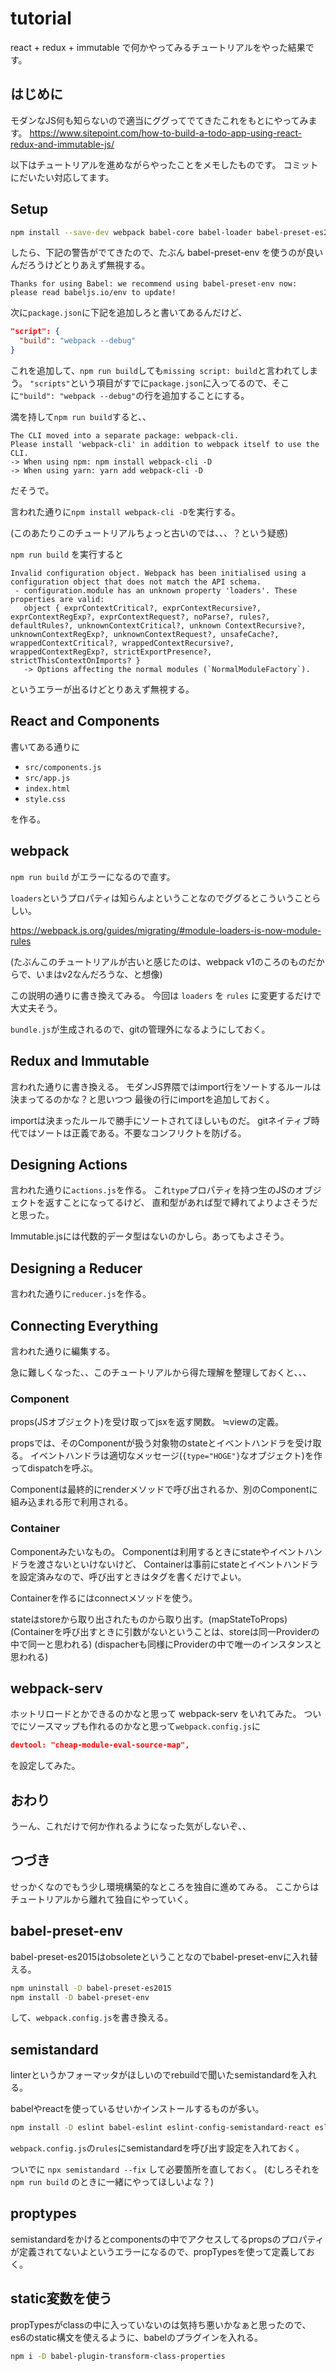 # tutorial

react + redux + immutable で何かやってみるチュートリアルをやった結果です。

## はじめに

モダンなJS何も知らないので適当にググってでてきたこれをもとにやってみます。
<https://www.sitepoint.com/how-to-build-a-todo-app-using-react-redux-and-immutable-js/>

以下はチュートリアルを進めながらやったことをメモしたものです。
コミットにだいたい対応してます。

## Setup

```bash
npm install --save-dev webpack babel-core babel-loader babel-preset-es2015 babel-preset-react
```

したら、下記の警告がでてきたので、たぶん babel-preset-env を使うのが良いんだろうけどとりあえず無視する。

    Thanks for using Babel: we recommend using babel-preset-env now: please read babeljs.io/env to update!

次に`package.json`に下記を追加しろと書いてあるんだけど、

```json
"script": {
  "build": "webpack --debug"
}
```

これを追加して、`npm run build`しても`missing script: build`と言われてしまう。
`"scripts"`という項目がすでに`package.json`に入ってるので、そこに`"build": "webpack --debug"`の行を追加することにする。

満を持して`npm run build`すると、、

    The CLI moved into a separate package: webpack-cli.
    Please install 'webpack-cli' in addition to webpack itself to use the CLI.
    -> When using npm: npm install webpack-cli -D
    -> When using yarn: yarn add webpack-cli -D

だそうで。

言われた通りに`npm install webpack-cli -D`を実行する。

(このあたりこのチュートリアルちょっと古いのでは、、、？という疑惑)

`npm run build` を実行すると

    Invalid configuration object. Webpack has been initialised using a configuration object that does not match the API schema.
     - configuration.module has an unknown property 'loaders'. These properties are valid:
       object { exprContextCritical?, exprContextRecursive?, exprContextRegExp?, exprContextRequest?, noParse?, rules?, defaultRules?, unknownContextCritical?, unknown ContextRecursive?, unknownContextRegExp?, unknownContextRequest?, unsafeCache?, wrappedContextCritical?, wrappedContextRecursive?, wrappedContextRegExp?, strictExportPresence?, strictThisContextOnImports? }
       -> Options affecting the normal modules (`NormalModuleFactory`).

というエラーが出るけどとりあえず無視する。

## React and Components

書いてある通りに

* `src/components.js`
* `src/app.js`
* `index.html`
* `style.css`

を作る。

## webpack

`npm run build` がエラーになるので直す。

`loaders`というプロパティは知らんよということなのでググるとこういうことらしい。

<https://webpack.js.org/guides/migrating/#module-loaders-is-now-module-rules>

(たぶんこのチュートリアルが古いと感じたのは、webpack v1のころのものだからで、いまはv2なんだろうな、と想像)

この説明の通りに書き換えてみる。
今回は `loaders` を `rules` に変更するだけで大丈夫そう。

`bundle.js`が生成されるので、gitの管理外になるようにしておく。

## Redux and Immutable

言われた通りに書き換える。
モダンJS界隈ではimport行をソートするルールは決まってるのかな？と思いつつ
最後の行にimportを追加しておく。

importは決まったルールで勝手にソートされてほしいものだ。
gitネイティブ時代ではソートは正義である。不要なコンフリクトを防げる。

## Designing Actions

言われた通りに`actions.js`を作る。
これ`type`プロパティを持つ生のJSのオブジェクトを返すことになってるけど、
直和型があれば型で縛れてよりよさそうだと思った。

Immutable.jsには代数的データ型はないのかしら。あってもよさそう。

## Designing a Reducer

言われた通りに`reducer.js`を作る。

## Connecting Everything

言われた通りに編集する。

急に難しくなった、、このチュートリアルから得た理解を整理しておくと、、、

### Component

props(JSオブジェクト)を受け取ってjsxを返す関数。
≒viewの定義。

propsでは、そのComponentが扱う対象物のstateとイベントハンドラを受け取る。
イベントハンドラは適切なメッセージ(`{type="HOGE"}`なオブジェクト)を作ってdispatchを呼ぶ。

Componentは最終的にrenderメソッドで呼び出されるか、別のComponentに組み込まれる形で利用される。

### Container

Componentみたいなもの。
Componentは利用するときにstateやイベントハンドラを渡さないといけないけど、
Containerは事前にstateとイベントハンドラを設定済みなので、呼び出すときはタグを書くだけでよい。

Containerを作るにはconnectメソッドを使う。

stateはstoreから取り出されたものから取り出す。(mapStateToProps)
(Containerを呼び出すときに引数がないということは、storeは同一Providerの中で同一と思われる)
(dispacherも同様にProviderの中で唯一のインスタンスと思われる)

## webpack-serv

ホットリロードとかできるのかなと思って webpack-serv をいれてみた。
ついでにソースマップも作れるのかなと思って`webpack.config.js`に

```json
devtool: "cheap-module-eval-source-map",
```

を設定してみた。

## おわり

うーん、これだけで何か作れるようになった気がしないぞ、、

## つづき

せっかくなのでもう少し環境構築的なところを独自に進めてみる。
ここからはチュートリアルから離れて独自にやっていく。

## babel-preset-env

babel-preset-es2015はobsoleteということなのでbabel-preset-envに入れ替える。

```bash
npm uninstall -D babel-preset-es2015
npm install -D babel-preset-env
```

して、`webpack.config.js`を書き換える。

## semistandard

linterというかフォーマッタがほしいのでrebuildで聞いたsemistandardを入れる。

babelやreactを使っているせいかインストールするものが多い。

```bash
npm install -D eslint babel-eslint eslint-config-semistandard-react eslint-plugin-semistandard-react eslint-loader
```

`webpack.config.js`の`rules`にsemistandardを呼び出す設定を入れておく。

ついでに `npx semistandard --fix` して必要箇所を直しておく。
(むしろそれを `npm run build` のときに一緒にやってほしいよな？)

## proptypes

semistandardをかけるとcomponentsの中でアクセスしてるpropsのプロパティが定義されてないよというエラーになるので、propTypesを使って定義しておく。

## static変数を使う

propTypesがclassの中に入っていないのは気持ち悪いかなぁと思ったので、es6のstatic構文を使えるように、babelのプラグインを入れる。

```bash
npm i -D babel-plugin-transform-class-properties
```
